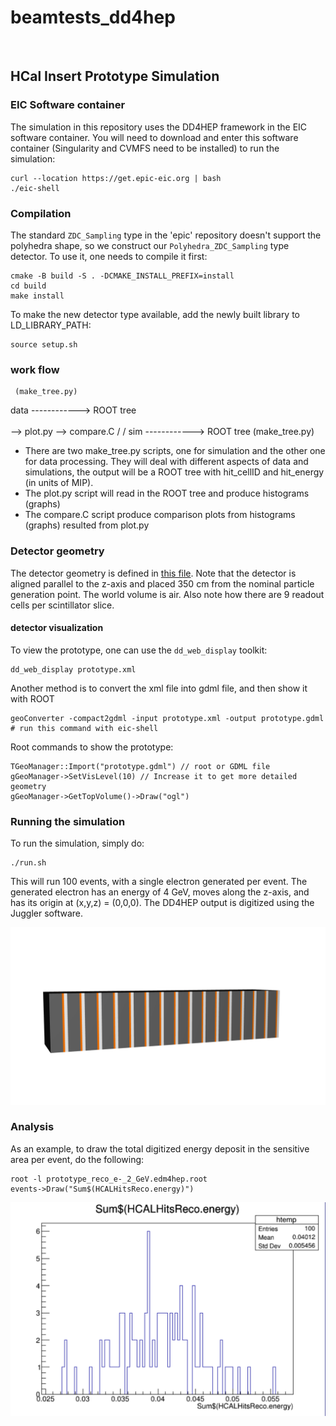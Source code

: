 # beamtests_dd4hep
<br/>

HCal Insert Prototype Simulation
---------------------------------

### EIC Software container
The simulation in this repository uses the DD4HEP framework in the EIC 
software container. You will need to download and enter this software 
container (Singularity and CVMFS need to be installed) to run the simulation:
```
curl --location https://get.epic-eic.org | bash
./eic-shell
```

### Compilation
The standard `ZDC_Sampling` type in the 'epic' repository doesn't support the
polyhedra shape, so we construct our `Polyhedra_ZDC_Sampling` type detector.
To use it, one needs to compile it first:
```
cmake -B build -S . -DCMAKE_INSTALL_PREFIX=install
cd build
make install
```
To make the new detector type available, add the newly built library to 
LD_LIBRARY_PATH:
```
source setup.sh
```

### work flow
     (make_tree.py)
data ------------> ROOT tree
			    \
			     \
			      --> plot.py --> compare.C
			     /
			    /
sim  ------------> ROOT tree
     (make_tree.py)

* There are two make_tree.py scripts, one for simulation and the other one for 
  data processing. They will deal with different aspects of data and simulations,
  the output will be a ROOT tree with hit_cellID and hit_energy (in units of MIP).
* The plot.py script will read in the ROOT tree and produce histograms (graphs)
* The compare.C script produce comparison plots from histograms (graphs) resulted from plot.py

### Detector geometry
The detector geometry is defined in [this file](prototype.xml). Note that the 
detector is aligned parallel to the z-axis and placed 350 cm from the nominal 
particle generation point. The world volume is air. 
Also note how there are 9 readout cells per scintillator slice.

#### detector visualization
To view the prototype, one can use the `dd_web_display` toolkit:
```
dd_web_display prototype.xml
```

Another method is to convert the xml file into gdml file, and then show it with ROOT
```
geoConverter -compact2gdml -input prototype.xml -output prototype.gdml	# run this command with eic-shell
```
Root commands to show the prototype:
```
TGeoManager::Import("prototype.gdml") // root or GDML file
gGeoManager->SetVisLevel(10) // Increase it to get more detailed geometry
gGeoManager->GetTopVolume()->Draw("ogl")
```

### Running the simulation
To run the simulation, simply do:
```
./run.sh
```
This will run 100 events, with a single electron generated per event. 
The generated electron has an energy of 4 GeV, moves along the z-axis, and has 
its origin at (x,y,z) = (0,0,0). The DD4HEP output is digitized using the Juggler software.

![detector_geometry](figures/prototype_geometry.png?raw=true)

### Analysis
As an example, to draw the total digitized energy deposit in the sensitive 
area per event, do the following:
```
root -l prototype_reco_e-_2_GeV.edm4hep.root
events->Draw("Sum$(HCALHitsReco.energy)")
```

![energy_figure](figures/prototype_sum.png?raw=true)
<br/>
